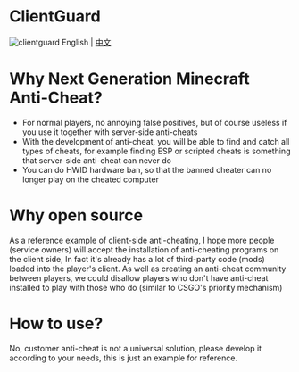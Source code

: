 # ClientGuard
![clientguard](https://user-images.githubusercontent.com/36127740/188037484-2e04fea4-e609-471c-9733-0bd4861f6865.png)
English | [中文](https://github.com/Dmitri233/ClientGuard/blob/main/README_CN.md)
# Why Next Generation Minecraft Anti-Cheat?
* For normal players, no annoying false positives, but of course useless if you use it together with server-side anti-cheats
* With the development of anti-cheat, you will be able to find and catch all types of cheats, for example finding ESP or scripted cheats is something that server-side anti-cheat can never do
* You can do HWID hardware ban, so that the banned cheater can no longer play on the cheated computer
# Why open source
As a reference example of client-side anti-cheating, I hope more people (service owners) will accept the installation of anti-cheating programs on the client side, In fact it's already has a lot of third-party code (mods) loaded into the player's client.
As well as creating an anti-cheat community between players, we could disallow players who don't have anti-cheat installed to play with those who do (similar to CSGO's priority mechanism)
# How to use?
No, customer anti-cheat is not a universal solution, please develop it according to your needs, this is just an example for reference.
